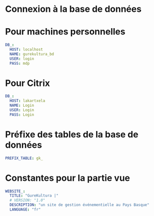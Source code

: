 # Connexion à la base de données

# Pour machines personnelles
```yml
DB_:
  HOST: localhost
  NAME: gurekultura_bd
  USER: login
  PASS: mdp
```
# Pour Citrix
```yml
DB_:
  HOST: lakartxela
  NAME: Login
  USER: Login
  PASS: Login
```
# Préfixe des tables de la base de données
```yml
PREFIX_TABLE: gk_
```

# Constantes pour la partie vue
```yml
WEBSITE_:
  TITLE: "GureKultura |"
  # VERSION: "1.0"
  DESCRIPTION: "un site de gestion événementielle au Pays Basque"
  LANGUAGE: "fr"
```